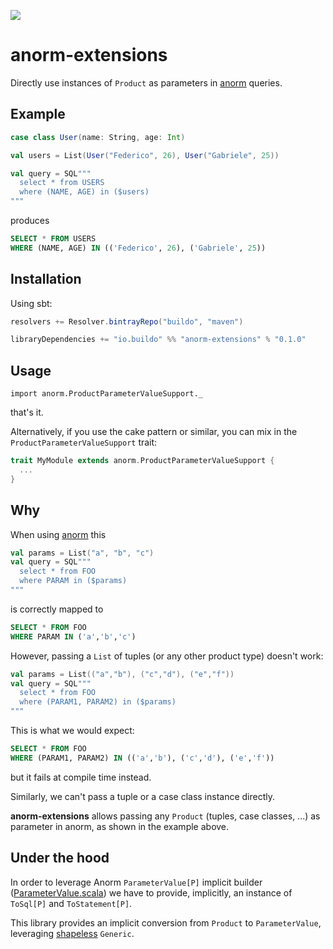 ![](https://travis-ci.org/buildo/anorm-extensions.svg)

# anorm-extensions

Directly use instances of `Product` as parameters in [anorm](https://github.com/playframework/anorm) queries.

## Example

```scala
case class User(name: String, age: Int)

val users = List(User("Federico", 26), User("Gabriele", 25))

val query = SQL"""
  select * from USERS
  where (NAME, AGE) in ($users)
"""
```

produces

```SQL
SELECT * FROM USERS
WHERE (NAME, AGE) IN (('Federico', 26), ('Gabriele', 25))
```

## Installation
Using sbt:

```sbt
resolvers += Resolver.bintrayRepo("buildo", "maven")

libraryDependencies += "io.buildo" %% "anorm-extensions" % "0.1.0"
```

## Usage
`import anorm.ProductParameterValueSupport._`

that's it.

Alternatively, if you use the cake pattern or similar, you can mix in the `ProductParameterValueSupport` trait:

```scala
trait MyModule extends anorm.ProductParameterValueSupport {
  ...
}
```



## Why
When using [anorm](https://github.com/playframework/anorm) this

```scala
val params = List("a", "b", "c")
val query = SQL"""
  select * from FOO
  where PARAM in ($params)
"""
``` 

is correctly mapped to

```sql
SELECT * FROM FOO
WHERE PARAM IN ('a','b','c')
```

However, passing a `List` of tuples (or any other product type) doesn't work:

```scala
val params = List(("a","b"), ("c","d"), ("e","f"))
val query = SQL"""
  select * from FOO
  where (PARAM1, PARAM2) in ($params)
"""
```

This is what we would expect:

```SQL
SELECT * FROM FOO
WHERE (PARAM1, PARAM2) IN (('a','b'), ('c','d'), ('e','f'))
```

but it fails at compile time instead.

Similarly, we can't pass a tuple or a case class instance directly.

**anorm-extensions** allows passing any `Product` (tuples, case classes, ...) as parameter in anorm, as shown in the example above.

## Under the hood

In order to leverage Anorm `ParameterValue[P]` implicit builder ([ParameterValue.scala](https://github.com/playframework/anorm/blob/master/core/src/main/scala/anorm/ParameterValue.scala)) we have to provide, implicitly, an instance of `ToSql[P]` and `ToStatement[P]`.

This library provides an implicit conversion from `Product` to `ParameterValue`, leveraging [shapeless](https://github.com/milessabin/shapeless) `Generic`.
